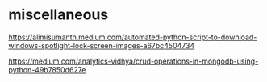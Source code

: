 # miscellaneous
https://alimisumanth.medium.com/automated-python-script-to-download-windows-spotlight-lock-screen-images-a67bc4504734

https://medium.com/analytics-vidhya/crud-operations-in-mongodb-using-python-49b7850d627e
